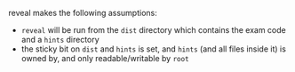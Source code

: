 reveal makes the following assumptions:
 - `reveal` will be run from the `dist` directory which contains the exam code and a `hints` directory
 - the sticky bit on `dist` and `hints` is set, and `hints` (and all files inside it) is owned by, and only readable/writable by `root`